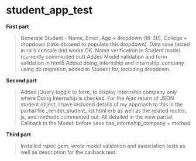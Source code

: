 # student_app_test

**First part**
> Generate Student - Name, Email, Age  + dropdown (18-30), College + dropdown (rake db:seed to populate this dropdown).
> Data save tested in rails console and works OK.
> Name verification in Student model (currently commented out)
> Added Model validation and form validation in html5
> Added doing_internship and internship_company using db migration, added to Student for, including dropdown.

**Second part**
> Added jQuery toggle to form, to display Internship company only where Doing Internship is checked.
> For the Ajax return of JSON student object, I have included details of my approach to this in the partial file _render_student_list.html.erb as well as the related routes, js, and methods commented out.  All detailed in the view partial.
> Callback in the Model: before save has_internship_company + method

**Third part**
> Installed rspec gem, wrote model validation and association tests as well as description for the callback test.

